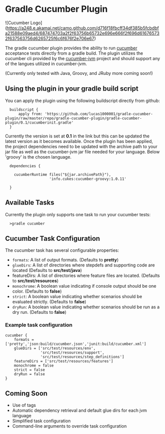 # Gradle Cucumber Plugin

![Cucumber Logo] (https://a248.e.akamai.net/camo.github.com/d716f18fbcff34df385b5fcbdbfa21588e09aed4/687474703a2f2f63756b65732e696e666f2f696d616765732f637563756d6265725f6c6f676f2e706e67)

The gradle cucumber plugin provides the ability to run [cucumber](http://cukes.info) acceptance tests directly
from a gradle build.  The plugin utilizes the cucumber cli provided by the [cucumber-jvm](https://github.com/cucumber/cucumber-jvm) project
and should support any of the langues utilized in cucumber-jvm.

(Currently only tested with Java, Groovy, and JRuby more coming soon!)

## Using the plugin in your gradle build script

You can apply the plugin using the following buildscript directly from github:

      buildscript {
          apply from: 'https://github.com/lucas1000001/gradle-cucumber-plugin/raw/master/repo/gradle-cucumber-plugin/gradle-cucumber-plugin/0.1/cucumberinit.gradle'
      }

Currently the version is set at <b>0.1</b> in the link but this can be updated the latest version as it becomes available.
Once the plugin has been applied, the project dependencies need to be updated with the archive path to your jar file
as well as the cucumber-jvm jar file needed for your language.  Below 'groovy' is the chosen language.

      dependencies {

      	cucumberRuntime files("${jar.archivePath}"),
                        'info.cukes:cucumber-groovy:1.0.11'

      }

## Available Tasks

Currently the plugin only supports one task to run your cucumber tests:

      >gradle cucumber

## Cucumber Task Configuration

The cucumber task has several configurable properties:

* `formats`: A list of output formats. (Defaults to <b>pretty</b>)
* `glueDirs`: A list of directories where stepdefs and supporting code are located
              (Defaults to <b>src/test/java</b>)
* featureDirs: A list of directories where feature files are located.
              (Defaults to <b>src/test/resources</b>)
* `monochrome`: A boolean value indicating if console output should be one color. (Defaults to <b>false</b>)
* `strict`: A boolean value indicating whether scenarios should be evaluated strictly. (Defaults to <b>false</b>)
* `dryRun`: A boolean value indicating whether scenarios should be run as a dry run. (Defaults to <b>false</b>)

### Example task configuration

    cucumber {
        formats = ['pretty','json:build/cucumber.json','junit:build/cucumber.xml']
        glueDirs = ['src/test/resources/env',
                    'src/test/resources/support',
                    'src/test/resources/step_definitions']
        featureDirs = ['src/test/resources/features']
        monochrome = false
        strict = false
        dryRun = false
    }

## Coming Soon

* Use of tags
* Automatic dependency retrieval and default glue dirs for each jvm language
* Simplified task configuration
* Command-line arguments to override task configuration

